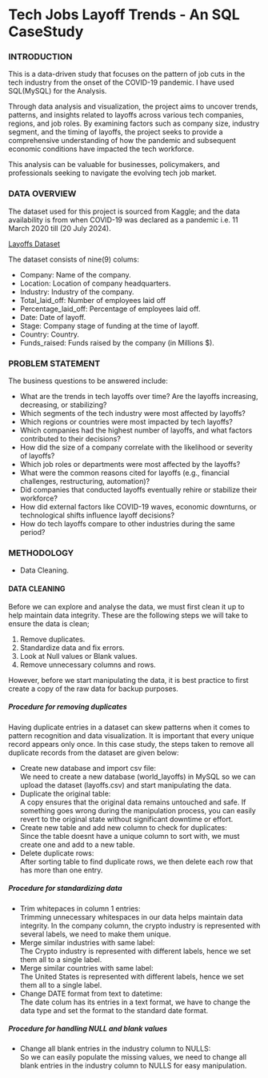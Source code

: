 # Tech Jobs Layoff Trends - An SQL CaseStudy
### INTRODUCTION
This is a data-driven study that focuses on the pattern of job cuts in the tech industry from the onset of the COVID-19 pandemic. I have used SQL(MySQL) for the Analysis.

Through data analysis and visualization, the project aims to uncover trends, patterns, and insights related to layoffs across various tech companies, regions, and job roles. By examining factors such as company size, industry segment, and the timing of layoffs, the project seeks to provide a comprehensive understanding of how the pandemic and subsequent economic conditions have impacted the tech workforce. 

This analysis can be valuable for businesses, policymakers, and professionals seeking to navigate the evolving tech job market.


### DATA OVERVIEW
The dataset used for this project is sourced from Kaggle; and the data availability is from when COVID-19 was declared as a pandemic i.e. 11 March 2020 till (20 July 2024).

[Layoffs Dataset](https://www.kaggle.com/datasets/swaptr/layoffs-2022)

The dataset consists of nine(9) colums:
- Company: Name of the company.
- Location: Location of company headquarters.
- Industry: Industry of the company.
- Total_laid_off: Number of employees laid off
- Percentage_laid_off: Percentage of employees laid off.
- Date: Date of layoff.
- Stage: Company stage of funding at the time of layoff.
- Country: Country.
- Funds_raised: Funds raised by the company (in Millions $).


### PROBLEM STATEMENT
The business questions to be answered include:
- What are the trends in tech layoffs over time? Are the layoffs increasing, decreasing, or stabilizing?
- Which segments of the tech industry were most affected by layoffs?
- Which regions or countries were most impacted by tech layoffs?
- Which companies had the highest number of layoffs, and what factors contributed to their decisions?
- How did the size of a company correlate with the likelihood or severity of layoffs?
- Which job roles or departments were most affected by the layoffs?
- What were the common reasons cited for layoffs (e.g., financial challenges, restructuring, automation)?
- Did companies that conducted layoffs eventually rehire or stabilize their workforce?
- How did external factors like COVID-19 waves, economic downturns, or technological shifts influence layoff decisions?
- How do tech layoffs compare to other industries during the same period?


### METHODOLOGY  
- Data Cleaning.

#### DATA CLEANING
Before we can explore and analyse the data, we must first clean it up to help maintain data integrity.
These are the following steps we will take to ensure the data is clean;
1. Remove duplicates.
2. Standardize data and fix errors.
3. Look at Null values or Blank values. 
4. Remove unnecessary columns and rows.
  
However, before we start manipulating the data, it is best practice to first create a copy of the raw data for backup purposes.

##### Procedure for removing duplicates
Having duplicate entries in a dataset can skew patterns when it comes to pattern recognition and data visualization. It is important that every unique record appears only once.  In this case study, the steps taken to remove all duplicate records from the dataset are given below: 
- Create new database and import csv file:  
We need to create a new database (world_layoffs) in MySQL so we can upload the dataset (layoffs.csv) and start manipulating the data.  
- Duplicate the original table:  
A copy ensures that the original data remains untouched and safe. If something goes wrong during the manipulation process, you can easily revert to the original state without significant downtime or effort.
- Create new table and add new column to check for duplicates:  
Since the table doesnt have a unique column to sort with, we must create one and add to a new table.
- Delete duplicate rows:  
After sorting table to find duplicate rows, we then delete each row that has more than one entry.

##### Procedure for standardizing data  
- Trim whitepaces in column 1 entries:  
Trimming unnecessary whitespaces in our data helps maintain data integrity. In the company column, the crypto industry is represented with several labels, we need to make them unique.
- Merge similar industries with same label:  
The Crypto industry is represented with different labels, hence we set them all to a single label.
- Merge similar countries with same label:  
The United States is represented with different labels, hence we set them all to a single label.
- Change DATE format from text to datetime:  
The date colum has its entries in a text format, we have to change the data type and set the format to the standard date format.

##### Procedure for handling NULL and blank values
- Change all blank entries in the industry column to NULLS:  
So we can easily populate the missing values, we need to change all blank entries in the industry column to NULLS for easy manipulation.
